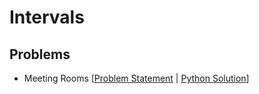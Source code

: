 # Intervals

## Problems

- Meeting Rooms [[Problem Statement](https://neetcode.io/problems/meeting-schedule) | [Python Solution](/CompetitiveProgramming/Intervals/meetingRoom.py)]

